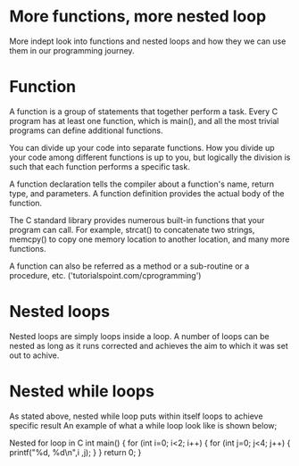 # More functions, more nested loop

More indept look into functions and nested loops and how they we can use them in our programming journey.

# Function

A function is a group of statements that together perform a task. Every C program has at least one function, which is main(), and all the most trivial programs can define additional functions.

You can divide up your code into separate functions. How you divide up your code among different functions is up to you, but logically the division is such that each function performs a specific task.

A function declaration tells the compiler about a function's name, return type, and parameters. A function definition provides the actual body of the function.

The C standard library provides numerous built-in functions that your program can call. For example, strcat() to concatenate two strings, memcpy() to copy one memory location to another location, and many more functions.

A function can also be referred as a method or a sub-routine or a procedure, etc. ('tutorialspoint.com/cprogramming')

# Nested loops

Nested loops are simply loops inside a loop. A number of loops can be nested as long as it runs corrected and achieves the aim to which it was set out to achive.

# Nested while loops

As stated above, nested while loop puts within itself loops to achieve specific result
An example of what a while loop look like is shown below;

Nested for loop in C
int main()
{
   for (int i=0; i<2; i++)
   {
	for (int j=0; j<4; j++)
	{
	   printf("%d, %d\n",i ,j);
	}
   }
   return 0;
}
